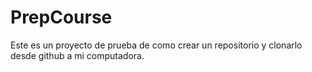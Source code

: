 # PrepCourse
Este es un proyecto de prueba de como crear un repositorio y clonarlo desde github a mi computadora.
